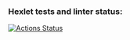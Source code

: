 ### Hexlet tests and linter status:
[![Actions Status](https://github.com/tommyqamaz/python-testing-project-lvl1/workflows/hexlet-check/badge.svg)](https://github.com/tommyqamaz/python-testing-project-lvl1/actions)